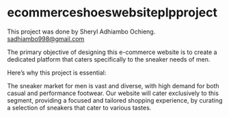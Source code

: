 # ecommerceshoeswebsiteplpproject

This project was done by Sheryl Adhiambo Ochieng.
sadhiambo998@gmail.com

The primary objective of designing this e-commerce website is to create a dedicated platform that caters specifically to the sneaker needs of men.

Here’s why this project is essential:

 The sneaker market for men is vast and diverse, with high demand for both casual and performance footwear. Our website will cater exclusively to this segment, providing a focused and tailored shopping experience, by curating a selection of sneakers that cater to various tastes.





